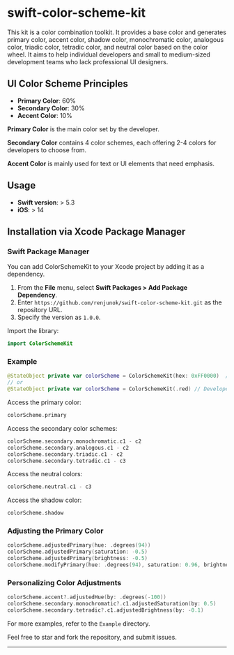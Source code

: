 # swift-color-scheme-kit

This kit is a color combination toolkit.
It provides a base color and generates primary color, accent color, shadow color, monochromatic color, analogous color, triadic color, tetradic color, and neutral color based on the color wheel.
It aims to help individual developers and small to medium-sized development teams who lack professional UI designers.

## UI Color Scheme Principles

- **Primary Color**: 60%
- **Secondary Color**: 30%
- **Accent Color**: 10%

**Primary Color** is the main color set by the developer.

**Secondary Color** contains 4 color schemes, each offering 2-4 colors for developers to choose from.

**Accent Color** is mainly used for text or UI elements that need emphasis.

## Usage

- **Swift version**: > 5.3
- **iOS**: > 14

## Installation via Xcode Package Manager
### Swift Package Manager

You can add ColorSchemeKit to your Xcode project by adding it as a dependency.

1. From the **File** menu, select **Swift Packages > Add Package Dependency**.
2. Enter `https://github.com/renjunok/swift-color-scheme-kit.git` as the repository URL.
3. Specify the version as `1.0.0`.


Import the library:

```swift
import ColorSchemeKit
```

### Example

```swift
@StateObject private var colorScheme = ColorSchemeKit(hex: 0xFF0000)  // Developer-specified color
// or
@StateObject private var colorScheme = ColorSchemeKit(.red) // Developer-specified color
```

Access the primary color:

```swift
colorScheme.primary
```

Access the secondary color schemes:

```swift
colorScheme.secondary.monochromatic.c1 - c2
colorScheme.secondary.analogous.c1 - c2
colorScheme.secondary.triadic.c1 - c2
colorScheme.secondary.tetradic.c1 - c3
```

Access the neutral colors:

```swift
colorScheme.neutral.c1 - c3
```

Access the shadow color:

```swift
colorScheme.shadow
```

### Adjusting the Primary Color

```swift
colorScheme.adjustedPrimary(hue: .degrees(94))
colorScheme.adjustedPrimary(saturation: -0.5)
colorScheme.adjustedPrimary(brightness: -0.5)
colorScheme.modifyPrimary(hue: .degrees(94), saturation: 0.96, brightness: 0.74)
```

### Personalizing Color Adjustments

```swift
colorScheme.accent?.adjustedHue(by: .degrees(-100))
colorScheme.secondary.monochromatic?.c1.adjustedSaturation(by: 0.5)
colorScheme.secondary.tetradic?.c1.adjustedBrightness(by: -0.1)
```

For more examples, refer to the `Example` directory.

Feel free to star and fork the repository, and submit issues.

---

